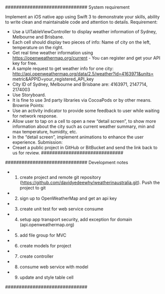 ##############################
System requirement

Implement an iOS native app using Swift 3 to demonstrate your skills, ability to write clean and maintainable code and attention to details.
Requirement:
- Use a UITableViewController to display weather information of Sydney, Melbourne and Brisbane.
- Each cell should display two pieces of info: Name of city on the left, temperature on the right.
- Get real time weather information using https://openweathermap.org/current - You can register and get your API key for free.
- A sample request to get weather info for one city:
http://api.openweathermap.org/data/2.5/weather?id=4163971&units=
metric&APPID=your_registered_API_key
- City ID of Sydney, Melbourne and Brisbane are: 4163971, 2147714, 2174003
- Use Storyboard.
- It is fine to use 3rd party libraries via CocoaPods or by other means.
Brownie Points:
- Use an activity indicator to provide some feedback to user while waiting for network response.
- Allow user to tap on a cell to open a new “detail screen”, to show more information about the city such as current weather summary, min and max temperature, humidity, etc.
- In the “detail screen”, implement animations to enhance the user experience.
Submission:
- Creaet a public project in GitHub or BitBucket and send the link back to us for review.
##############################


##############################
Development notes
- 1. create project and remote git repository (https://github.com/davidyedeewhy/weatherinaustralia.git). Push the project to git
- 2. sign up to OpenWeatherMap and get an api key
- 3. create unit test for web service consume
- 4. setup app transport security, add exception for domain (api.openweathermap.org)
- 5. add file group for MVC
- 6. create models for project
- 7. create controller 
- 8. consume web service with model
- 9. update and style table cell

##############################
